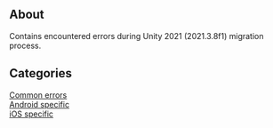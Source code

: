 ## About
Contains encountered errors during Unity 2021 (2021.3.8f1) migration process.

## Categories
[Common errors](https://github.com/ismailozsaygi/unity-2021-migration-error-tracker/blob/main/COMMON.md)\
[Android specific](https://github.com/ismailozsaygi/unity-2021-migration-error-tracker/blob/main/ANDROID.md)\
[iOS specific](https://github.com/ismailozsaygi/unity-2021-migration-error-tracker/blob/main/IOS.md)
